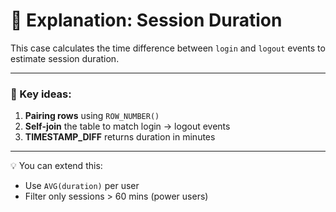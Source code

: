 # 📖 Explanation: Session Duration

This case calculates the time difference between `login` and `logout` events to estimate session duration.

---

### 🧠 Key ideas:

1. **Pairing rows** using `ROW_NUMBER()`  
2. **Self-join** the table to match login → logout events
3. **TIMESTAMP_DIFF** returns duration in minutes

---

💡 You can extend this:
- Use `AVG(duration)` per user
- Filter only sessions > 60 mins (power users)
